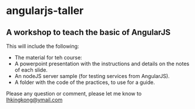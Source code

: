 # angularjs-taller
## A workshop to teach the basic of AngularJS
This will include the following:
- The material for teh course:
 - A powerpoint presentation with the instructions and details on the notes of each slide.
 - An nodeJS server sample (for testing services from AngularJS).
- A folder with the code of the practices, to use for a guide.

Please any question or comment, please let me know to lhkingkong@ymail.com

